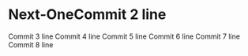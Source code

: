 # Next-OneCommit 2 line
Commit 3 line
Commit 4 line
Commit 5 line
Commit 6 line
Commit 7 line
Commit 8 line
